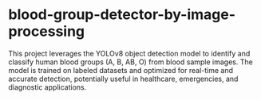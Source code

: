 # blood-group-detector-by-image-processing
This project leverages the YOLOv8 object detection model to identify and classify human blood groups (A, B, AB, O) from blood sample images. The model is trained on labeled datasets and optimized for real-time and accurate detection, potentially useful in healthcare, emergencies, and diagnostic applications.
